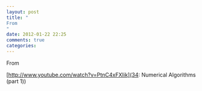 ```yaml
---
layout: post
title: "
From 
"
date: 2012-01-22 22:25
comments: true
categories: 
---
```


From 

[http://www.youtube.com/watch?v=PtnC4xFXIik](34: Numerical Algorithms (part 1))

